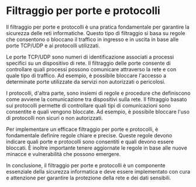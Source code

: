 # Filtraggio per porte e protocolli

Il filtraggio per porte e protocolli è una pratica fondamentale per garantire la sicurezza delle reti informatiche. Questo tipo di filtraggio si basa su regole che consentono o bloccano il traffico in ingresso e in uscita in base alle porte TCP/UDP e ai protocolli utilizzati.

Le porte TCP/UDP sono numeri di identificazione associati a processi specifici su un dispositivo di rete. Il filtraggio delle porte consente di controllare quali processi possono comunicare attraverso la rete e con quale tipo di traffico. Ad esempio, è possibile bloccare l'accesso a determinate porte utilizzate da servizi non autorizzati o pericolosi.

I protocolli, d'altra parte, sono insiemi di regole e procedure che definiscono come avviene la comunicazione tra dispositivi sulla rete. Il filtraggio basato sui protocolli permette di controllare quali tipi di comunicazioni sono consentite e quali vengono bloccate. Ad esempio, è possibile bloccare l'uso di protocolli non sicuri o non autorizzati.

Per implementare un efficace filtraggio per porte e protocolli, è fondamentale definire regole chiare e precise. Queste regole devono indicare quali porte e protocolli sono consentiti e quali devono essere bloccati. È inoltre importante tenere aggiornate le regole in base alle nuove minacce e vulnerabilità che possono emergere.

In conclusione, il filtraggio per porte e protocolli è un componente essenziale della sicurezza informatica e deve essere implementato con cura e attenzione per garantire la protezione della rete e dei dati sensibili.